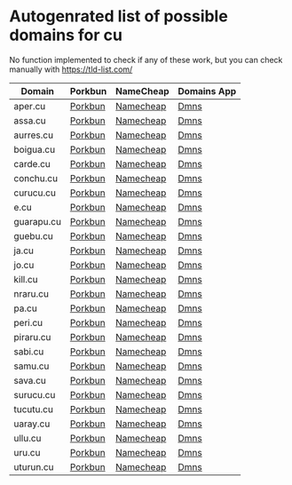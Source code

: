 # Autogenrated list of possible domains for cu

No function implemented to check if any of these work, but you can check manually with https://tld-list.com/

| Domain | Porkbun | NameCheap | Domains App |
|---|---|---|---|
| aper.cu | [Porkbun](https://porkbun.com/checkout/search?prb=e814663da1&tlds=&idnLanguage=&search=search&q=aper.cu) | [Namecheap](https://www.namecheap.com/domains/registration/results/?domain=aper.cu) | [Dmns](https://dmns.app/domains?q=aper.cu) |
| assa.cu | [Porkbun](https://porkbun.com/checkout/search?prb=e814663da1&tlds=&idnLanguage=&search=search&q=assa.cu) | [Namecheap](https://www.namecheap.com/domains/registration/results/?domain=assa.cu) | [Dmns](https://dmns.app/domains?q=assa.cu) |
| aurres.cu | [Porkbun](https://porkbun.com/checkout/search?prb=e814663da1&tlds=&idnLanguage=&search=search&q=aurres.cu) | [Namecheap](https://www.namecheap.com/domains/registration/results/?domain=aurres.cu) | [Dmns](https://dmns.app/domains?q=aurres.cu) |
| boigua.cu | [Porkbun](https://porkbun.com/checkout/search?prb=e814663da1&tlds=&idnLanguage=&search=search&q=boigua.cu) | [Namecheap](https://www.namecheap.com/domains/registration/results/?domain=boigua.cu) | [Dmns](https://dmns.app/domains?q=boigua.cu) |
| carde.cu | [Porkbun](https://porkbun.com/checkout/search?prb=e814663da1&tlds=&idnLanguage=&search=search&q=carde.cu) | [Namecheap](https://www.namecheap.com/domains/registration/results/?domain=carde.cu) | [Dmns](https://dmns.app/domains?q=carde.cu) |
| conchu.cu | [Porkbun](https://porkbun.com/checkout/search?prb=e814663da1&tlds=&idnLanguage=&search=search&q=conchu.cu) | [Namecheap](https://www.namecheap.com/domains/registration/results/?domain=conchu.cu) | [Dmns](https://dmns.app/domains?q=conchu.cu) |
| curucu.cu | [Porkbun](https://porkbun.com/checkout/search?prb=e814663da1&tlds=&idnLanguage=&search=search&q=curucu.cu) | [Namecheap](https://www.namecheap.com/domains/registration/results/?domain=curucu.cu) | [Dmns](https://dmns.app/domains?q=curucu.cu) |
| e.cu | [Porkbun](https://porkbun.com/checkout/search?prb=e814663da1&tlds=&idnLanguage=&search=search&q=e.cu) | [Namecheap](https://www.namecheap.com/domains/registration/results/?domain=e.cu) | [Dmns](https://dmns.app/domains?q=e.cu) |
| guarapu.cu | [Porkbun](https://porkbun.com/checkout/search?prb=e814663da1&tlds=&idnLanguage=&search=search&q=guarapu.cu) | [Namecheap](https://www.namecheap.com/domains/registration/results/?domain=guarapu.cu) | [Dmns](https://dmns.app/domains?q=guarapu.cu) |
| guebu.cu | [Porkbun](https://porkbun.com/checkout/search?prb=e814663da1&tlds=&idnLanguage=&search=search&q=guebu.cu) | [Namecheap](https://www.namecheap.com/domains/registration/results/?domain=guebu.cu) | [Dmns](https://dmns.app/domains?q=guebu.cu) |
| ja.cu | [Porkbun](https://porkbun.com/checkout/search?prb=e814663da1&tlds=&idnLanguage=&search=search&q=ja.cu) | [Namecheap](https://www.namecheap.com/domains/registration/results/?domain=ja.cu) | [Dmns](https://dmns.app/domains?q=ja.cu) |
| jo.cu | [Porkbun](https://porkbun.com/checkout/search?prb=e814663da1&tlds=&idnLanguage=&search=search&q=jo.cu) | [Namecheap](https://www.namecheap.com/domains/registration/results/?domain=jo.cu) | [Dmns](https://dmns.app/domains?q=jo.cu) |
| kill.cu | [Porkbun](https://porkbun.com/checkout/search?prb=e814663da1&tlds=&idnLanguage=&search=search&q=kill.cu) | [Namecheap](https://www.namecheap.com/domains/registration/results/?domain=kill.cu) | [Dmns](https://dmns.app/domains?q=kill.cu) |
| nraru.cu | [Porkbun](https://porkbun.com/checkout/search?prb=e814663da1&tlds=&idnLanguage=&search=search&q=nraru.cu) | [Namecheap](https://www.namecheap.com/domains/registration/results/?domain=nraru.cu) | [Dmns](https://dmns.app/domains?q=nraru.cu) |
| pa.cu | [Porkbun](https://porkbun.com/checkout/search?prb=e814663da1&tlds=&idnLanguage=&search=search&q=pa.cu) | [Namecheap](https://www.namecheap.com/domains/registration/results/?domain=pa.cu) | [Dmns](https://dmns.app/domains?q=pa.cu) |
| peri.cu | [Porkbun](https://porkbun.com/checkout/search?prb=e814663da1&tlds=&idnLanguage=&search=search&q=peri.cu) | [Namecheap](https://www.namecheap.com/domains/registration/results/?domain=peri.cu) | [Dmns](https://dmns.app/domains?q=peri.cu) |
| piraru.cu | [Porkbun](https://porkbun.com/checkout/search?prb=e814663da1&tlds=&idnLanguage=&search=search&q=piraru.cu) | [Namecheap](https://www.namecheap.com/domains/registration/results/?domain=piraru.cu) | [Dmns](https://dmns.app/domains?q=piraru.cu) |
| sabi.cu | [Porkbun](https://porkbun.com/checkout/search?prb=e814663da1&tlds=&idnLanguage=&search=search&q=sabi.cu) | [Namecheap](https://www.namecheap.com/domains/registration/results/?domain=sabi.cu) | [Dmns](https://dmns.app/domains?q=sabi.cu) |
| samu.cu | [Porkbun](https://porkbun.com/checkout/search?prb=e814663da1&tlds=&idnLanguage=&search=search&q=samu.cu) | [Namecheap](https://www.namecheap.com/domains/registration/results/?domain=samu.cu) | [Dmns](https://dmns.app/domains?q=samu.cu) |
| sava.cu | [Porkbun](https://porkbun.com/checkout/search?prb=e814663da1&tlds=&idnLanguage=&search=search&q=sava.cu) | [Namecheap](https://www.namecheap.com/domains/registration/results/?domain=sava.cu) | [Dmns](https://dmns.app/domains?q=sava.cu) |
| surucu.cu | [Porkbun](https://porkbun.com/checkout/search?prb=e814663da1&tlds=&idnLanguage=&search=search&q=surucu.cu) | [Namecheap](https://www.namecheap.com/domains/registration/results/?domain=surucu.cu) | [Dmns](https://dmns.app/domains?q=surucu.cu) |
| tucutu.cu | [Porkbun](https://porkbun.com/checkout/search?prb=e814663da1&tlds=&idnLanguage=&search=search&q=tucutu.cu) | [Namecheap](https://www.namecheap.com/domains/registration/results/?domain=tucutu.cu) | [Dmns](https://dmns.app/domains?q=tucutu.cu) |
| uaray.cu | [Porkbun](https://porkbun.com/checkout/search?prb=e814663da1&tlds=&idnLanguage=&search=search&q=uaray.cu) | [Namecheap](https://www.namecheap.com/domains/registration/results/?domain=uaray.cu) | [Dmns](https://dmns.app/domains?q=uaray.cu) |
| ullu.cu | [Porkbun](https://porkbun.com/checkout/search?prb=e814663da1&tlds=&idnLanguage=&search=search&q=ullu.cu) | [Namecheap](https://www.namecheap.com/domains/registration/results/?domain=ullu.cu) | [Dmns](https://dmns.app/domains?q=ullu.cu) |
| uru.cu | [Porkbun](https://porkbun.com/checkout/search?prb=e814663da1&tlds=&idnLanguage=&search=search&q=uru.cu) | [Namecheap](https://www.namecheap.com/domains/registration/results/?domain=uru.cu) | [Dmns](https://dmns.app/domains?q=uru.cu) |
| uturun.cu | [Porkbun](https://porkbun.com/checkout/search?prb=e814663da1&tlds=&idnLanguage=&search=search&q=uturun.cu) | [Namecheap](https://www.namecheap.com/domains/registration/results/?domain=uturun.cu) | [Dmns](https://dmns.app/domains?q=uturun.cu) |
